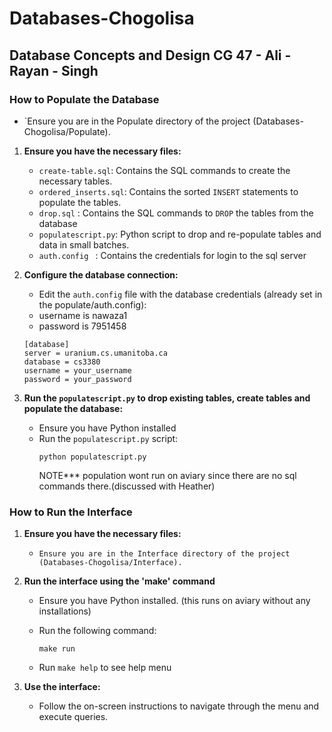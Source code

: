 # Databases-Chogolisa


## Database Concepts and Design CG 47 - Ali - Rayan - Singh

### How to Populate the Database

 - `Ensure you are in the Populate directory of the project (Databases-Chogolisa/Populate).

1. **Ensure you have the necessary files:**
    - `create-table.sql`: Contains the SQL commands to create the necessary tables.
    - `ordered_inserts.sql`: Contains the sorted `INSERT` statements to populate the tables.
    - `drop.sql` : Contains the SQL commands to `DROP` the tables from the database
    - `populatescript.py`: Python script to drop and re-populate tables and data in small batches.
    - `auth.config ` : Contains the credentials for login to the sql server

2. **Configure the database connection:**
    - Edit the `auth.config` file with the database credentials (already set in the populate/auth.config):
     - username is nawaza1
     - password is 7951458
      ```
      [database]
      server = uranium.cs.umanitoba.ca
      database = cs3380
      username = your_username
      password = your_password
      ```


4. **Run the `populatescript.py` to drop existing tables, create tables and populate the database:**
    - Ensure you have Python installed
    - Run the `populatescript.py` script:
      ```
      python populatescript.py
      ```
      NOTE*** population wont run on aviary since there are no sql commands there.(discussed with Heather)



### How to Run the Interface
1. **Ensure you have the necessary files:**
    - `Ensure you are in the Interface directory of the project (Databases-Chogolisa/Interface).`

2. **Run the interface using the 'make' command**
    - Ensure you have Python installed. (this runs on aviary without any installations)

    - Run the following command:
      ```
      make run
      ```
    - Run `make help` to see help menu 

3. **Use the interface:**
    - Follow the on-screen instructions to navigate through the menu and execute queries.

